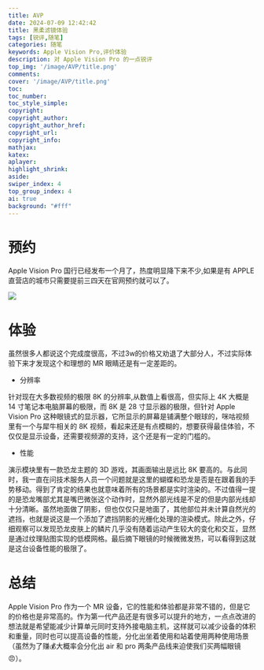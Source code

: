 ```yaml
---
title: AVP
date: 2024-07-09 12:42:42
title: 黑柔滤镜体验
tags: [锐评,随笔]
categories: 随笔
keywords: Apple Vision Pro,评价体验
description: 对 Apple Vision Pro 的一点锐评
top_img: '/image/AVP/title.png'
comments:
cover: '/image/AVP/title.png'
toc:
toc_number:
toc_style_simple:
copyright: 
copyright_author:
copyright_author_href:
copyright_url:
copyright_info:
mathjax:
katex:
aplayer:
highlight_shrink:
aside:
swiper_index: 4
top_group_index: 4
ai: true 
background: "#fff"
---
```


# 预约

Apple Vision Pro 国行已经发布一个月了，热度明显降下来不少,如果是有 APPLE 直营店的城市只需要提前三四天在官网预约就可以了。

![](/image/AVP/reservation.png)

# 体验

虽然很多人都说这个完成度很高，不过3w的价格又劝退了大部分人，不过实际体验下来才发现这个和理想的 MR 眼睛还是有一定差距的。

- 分辨率

针对现在大多数视频的极限 8K 的分辨率,从数值上看很高，但实际上 4K 大概是 14 寸笔记本电脑屏幕的极限，而 8K 是 28 寸显示器的极限，但针对 Apple Vision Pro 这种眼镜式的显示器，它所显示的屏幕是铺满整个眼球的，咪咕视频里有一个与犀牛相关的 8K 视频，看起来还是有点模糊的，想要获得最佳体验，不仅仅是显示设备，还需要视频源的支持，这个还是有一定的门槛的。

- 性能

演示模块里有一款恐龙主题的 3D 游戏，其画面输出是远比 8K 要高的。与此同时，我一直在问技术服务人员一个问题就是这里的蝴蝶和恐龙是否是在跟着我的手势移动。得到了肯定的结果也就意味着所有的场景都是实时渲染的。不过值得一提的是恐龙嘴部尤其是嘴巴微张这个动作时，显然外部光线是不足的但是内部光线却十分清晰。虽然地面做了阴影，但也仅仅只是地面了，其他部位并未计算自然光的遮挡，也就是说这是一个添加了遮挡阴影的光栅化处理的渲染模式。除此之外，仔细观察可以发现恐龙皮肤上的鳞片几乎没有随着运动产生较大的变化和交互，显然是通过纹理贴图实现的低模网格。最后摘下眼镜的时候微微发热，可以看得到这就是这台设备性能的极限了。

# 总结

Apple Vision Pro 作为一个 MR 设备，它的性能和体验都是非常不错的，但是它的价格也是非常高的。作为第一代产品还是有很多可以提升的地方，一点点改进的想法就是希望能减少计算单元同时支持外接电脑主机，这样就可以减少设备的体积和重量，同时也可以提高设备的性能，分化出坐着使用和站着使用两种使用场景（虽然为了赚💰大概率会分化出 air 和 pro 两条产品线来迫使我们买两幅眼镜😠）。
